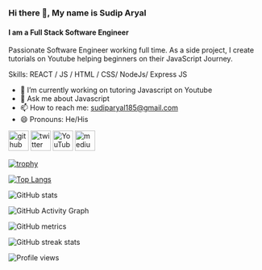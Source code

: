 ### Hi there 👋, My name is Sudip Aryal
#### I am a Full Stack Software Engineer
Passionate Software Engineer working full time. As a side project, I create tutorials on Youtube helping beginners on their JavaScript Journey.  

Skills:  REACT / JS / HTML / CSS/ NodeJs/ Express JS

- 🔭 I’m currently working on tutoring Javascript on Youtube 
- 💬 Ask me about Javascript 
- 📫 How to reach me: sudiparyal185@gmail.com 
- 😄 Pronouns: He/His 


[<img src='https://cdn.jsdelivr.net/npm/simple-icons@3.0.1/icons/github.svg' alt='github' height='40'>](https://github.com/sudiparyal185)  [<img src='https://cdn.jsdelivr.net/npm/simple-icons@3.0.1/icons/twitter.svg' alt='twitter' height='40'>](https://twitter.com/https://twitter.com/Sudip2052)  [<img src='https://cdn.jsdelivr.net/npm/simple-icons@3.0.1/icons/youtube.svg' alt='YouTube' height='40'>](https://www.youtube.com/channel/https://www.youtube.com/channel/UCv5J6PPrR25tW0ixps5dbeg)  [<img src='https://cdn.jsdelivr.net/npm/simple-icons@3.0.1/icons/medium.svg' alt='medium' height='40'>](https://medium.com/@sudiparyal185)  

[![trophy](https://github-profile-trophy.vercel.app/?username=sudiparyal185)](https://github.com/ryo-ma/github-profile-trophy)

[![Top Langs](https://github-readme-stats.vercel.app/api/top-langs/?username=sudiparyal185)](https://github.com/anuraghazra/github-readme-stats)

![GitHub stats](https://github-readme-stats.vercel.app/api?username=sudiparyal185&show_icons=true&count_private=true)  

![GitHub Activity Graph](https://activity-graph.herokuapp.com/graph?username=sudiparyal185)  

![GitHub metrics](https://metrics.lecoq.io/sudiparyal185)  

![GitHub streak stats](https://github-readme-streak-stats.herokuapp.com/?user=sudiparyal185)  

![Profile views](https://gpvc.arturio.dev/sudiparyal185)  
